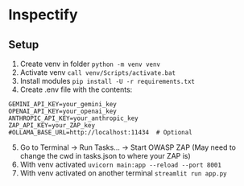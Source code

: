 # Inspectify


## Setup

1. Create venv in folder ```python -m venv venv```
2. Activate venv ```call venv/Scripts/activate.bat```
3. Install modules ```pip install -U -r requirements.txt```
4. Create .env file with the contents:
```
GEMINI_API_KEY=your_gemini_key
OPENAI_API_KEY=your_openai_key
ANTHROPIC_API_KEY=your_anthropic_key
ZAP_API_KEY=your_ZAP_key
#OLLAMA_BASE_URL=http://localhost:11434  # Optional
```
5. Go to Terminal -> Run Tasks... -> Start OWASP ZAP (May need to change the cwd in tasks.json to where your ZAP is)
6. With venv activated ```uvicorn main:app --reload --port 8001```
7. With venv activated on another terminal ```streamlit run app.py```